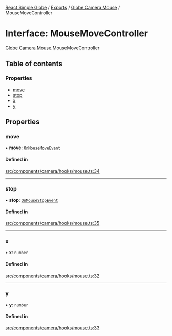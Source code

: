 [React Simple Globe](../README.md) / [Exports](../modules.md) / [Globe Camera Mouse](../modules/Globe_Camera_Mouse.md) / MouseMoveController

# Interface: MouseMoveController

[Globe Camera Mouse](../modules/Globe_Camera_Mouse.md).MouseMoveController

## Table of contents

### Properties

- [move](Globe_Camera_Mouse.MouseMoveController.md#move)
- [stop](Globe_Camera_Mouse.MouseMoveController.md#stop)
- [x](Globe_Camera_Mouse.MouseMoveController.md#x)
- [y](Globe_Camera_Mouse.MouseMoveController.md#y)

## Properties

### move

• **move**: [`OnMouseMoveEvent`](Globe_Camera_Mouse.OnMouseMoveEvent.md)

#### Defined in

[src/components/camera/hooks/mouse.ts:34](https://github.com/Gaushao/d3-react-globe/blob/636f719/src/components/camera/hooks/mouse.ts#L34)

___

### stop

• **stop**: [`OnMouseStopEvent`](Globe_Camera_Mouse.OnMouseStopEvent.md)

#### Defined in

[src/components/camera/hooks/mouse.ts:35](https://github.com/Gaushao/d3-react-globe/blob/636f719/src/components/camera/hooks/mouse.ts#L35)

___

### x

• **x**: `number`

#### Defined in

[src/components/camera/hooks/mouse.ts:32](https://github.com/Gaushao/d3-react-globe/blob/636f719/src/components/camera/hooks/mouse.ts#L32)

___

### y

• **y**: `number`

#### Defined in

[src/components/camera/hooks/mouse.ts:33](https://github.com/Gaushao/d3-react-globe/blob/636f719/src/components/camera/hooks/mouse.ts#L33)
